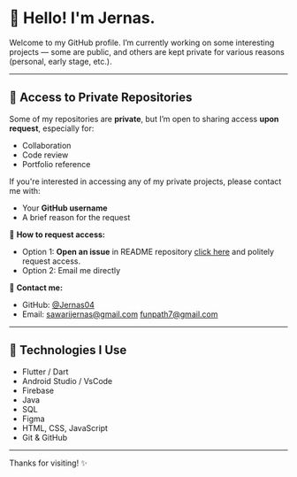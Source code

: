 # 👋 Hello! I'm Jernas.

Welcome to my GitHub profile. I’m currently working on some interesting projects — some are public, and others are kept private for various reasons (personal, early stage, etc.).

---

## 🔐 Access to Private Repositories

Some of my repositories are **private**, but I’m open to sharing access **upon request**, especially for:

- Collaboration
- Code review
- Portfolio reference

If you're interested in accessing any of my private projects, please contact me with:

- Your **GitHub username**
- A brief reason for the request

📩 **How to request access:**
- Option 1: **Open an issue** in README repository [click here](https://github.com/Jernas04?tab=repositories) and politely request access.
- Option 2: Email me directly


📩 **Contact me:**
- GitHub: [@Jernas04](https://github.com/Jernas04)
- Email: sawarijernas@gmail.com
         funpath7@gmail.com

---

## 🚀 Technologies I Use

- Flutter / Dart
- Android Studio / VsCode
- Firebase
- Java
- SQL
- Figma
- HTML, CSS, JavaScript
- Git & GitHub

---

Thanks for visiting! ✨
